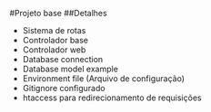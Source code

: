 #Projeto base
##Detalhes
- Sistema de rotas
- Controlador base
- Controlador web
- Database connection
- Database model example
- Environment file (Arquivo de configuração)
- Gitignore configurado
- htaccess para redirecionamento de requisições